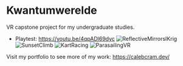 # Kwantumwerelde
 VR capstone project for my undergraduate studies. 
 - Playtest: https://youtu.be/4qpADl69dyc
 ![ReflectiveMirrorsIKrig](https://github.com/calebcram/Kwantumwerelde/assets/49875750/7cc62412-a24c-4de3-9710-f987be4ae62c)
![SunsetClimb](https://github.com/calebcram/Kwantumwerelde/assets/49875750/2c9ea271-aae7-422f-8e0b-e954a2cd1fb8)
![KartRacing](https://github.com/calebcram/Kwantumwerelde/assets/49875750/77db6bb0-95f4-4228-adfd-02ea23b59117)
![ParasailingVR](https://github.com/calebcram/Kwantumwerelde/assets/49875750/a105ebf4-95b7-47a2-a449-f38c79d6b9c8)

 Visit my portfolio to see more of my work: https://calebcram.dev/
